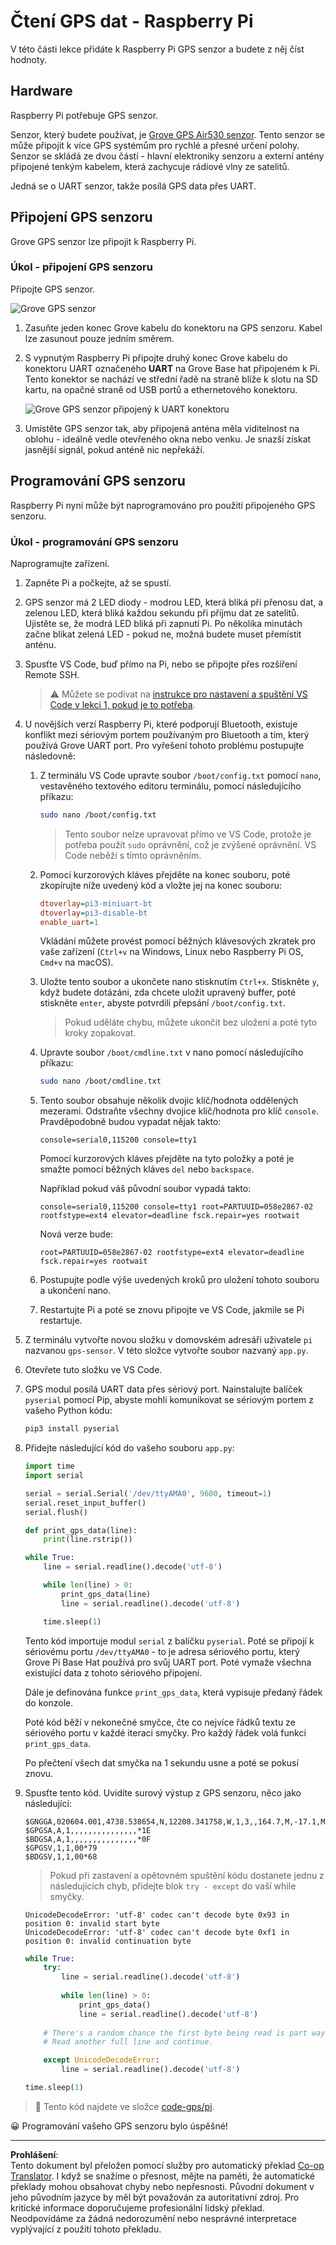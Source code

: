 <!--
CO_OP_TRANSLATOR_METADATA:
{
  "original_hash": "3b2448c7ab4e9673e77e35a50c5e350d",
  "translation_date": "2025-08-27T21:40:37+00:00",
  "source_file": "3-transport/lessons/1-location-tracking/pi-gps-sensor.md",
  "language_code": "cs"
}
-->
# Čtení GPS dat - Raspberry Pi

V této části lekce přidáte k Raspberry Pi GPS senzor a budete z něj číst hodnoty.

## Hardware

Raspberry Pi potřebuje GPS senzor.

Senzor, který budete používat, je [Grove GPS Air530 senzor](https://www.seeedstudio.com/Grove-GPS-Air530-p-4584.html). Tento senzor se může připojit k více GPS systémům pro rychlé a přesné určení polohy. Senzor se skládá ze dvou částí - hlavní elektroniky senzoru a externí antény připojené tenkým kabelem, která zachycuje rádiové vlny ze satelitů.

Jedná se o UART senzor, takže posílá GPS data přes UART.

## Připojení GPS senzoru

Grove GPS senzor lze připojit k Raspberry Pi.

### Úkol - připojení GPS senzoru

Připojte GPS senzor.

![Grove GPS senzor](../../../../../translated_images/grove-gps-sensor.247943bf69b03f0d1820ef6ed10c587f9b650e8db55b936851c92412180bd3e2.cs.png)

1. Zasuňte jeden konec Grove kabelu do konektoru na GPS senzoru. Kabel lze zasunout pouze jedním směrem.

1. S vypnutým Raspberry Pi připojte druhý konec Grove kabelu do konektoru UART označeného **UART** na Grove Base hat připojeném k Pi. Tento konektor se nachází ve střední řadě na straně blíže k slotu na SD kartu, na opačné straně od USB portů a ethernetového konektoru.

    ![Grove GPS senzor připojený k UART konektoru](../../../../../translated_images/pi-gps-sensor.1f99ee2b2f6528915047ec78967bd362e0e4ee0ed594368a3837b9cf9cdaca64.cs.png)

1. Umístěte GPS senzor tak, aby připojená anténa měla viditelnost na oblohu - ideálně vedle otevřeného okna nebo venku. Je snazší získat jasnější signál, pokud anténě nic nepřekáží.

## Programování GPS senzoru

Raspberry Pi nyní může být naprogramováno pro použití připojeného GPS senzoru.

### Úkol - programování GPS senzoru

Naprogramujte zařízení.

1. Zapněte Pi a počkejte, až se spustí.

1. GPS senzor má 2 LED diody - modrou LED, která bliká při přenosu dat, a zelenou LED, která bliká každou sekundu při příjmu dat ze satelitů. Ujistěte se, že modrá LED bliká při zapnutí Pi. Po několika minutách začne blikat zelená LED - pokud ne, možná budete muset přemístit anténu.

1. Spusťte VS Code, buď přímo na Pi, nebo se připojte přes rozšíření Remote SSH.

    > ⚠️ Můžete se podívat na [instrukce pro nastavení a spuštění VS Code v lekci 1, pokud je to potřeba](../../../1-getting-started/lessons/1-introduction-to-iot/pi.md).

1. U novějších verzí Raspberry Pi, které podporují Bluetooth, existuje konflikt mezi sériovým portem používaným pro Bluetooth a tím, který používá Grove UART port. Pro vyřešení tohoto problému postupujte následovně:

    1. Z terminálu VS Code upravte soubor `/boot/config.txt` pomocí `nano`, vestavěného textového editoru terminálu, pomocí následujícího příkazu:

        ```sh
        sudo nano /boot/config.txt
        ```

        > Tento soubor nelze upravovat přímo ve VS Code, protože je potřeba použít `sudo` oprávnění, což je zvýšené oprávnění. VS Code neběží s tímto oprávněním.

    1. Pomocí kurzorových kláves přejděte na konec souboru, poté zkopírujte níže uvedený kód a vložte jej na konec souboru:

        ```ini
        dtoverlay=pi3-miniuart-bt
        dtoverlay=pi3-disable-bt
        enable_uart=1
        ```

        Vkládání můžete provést pomocí běžných klávesových zkratek pro vaše zařízení (`Ctrl+v` na Windows, Linux nebo Raspberry Pi OS, `Cmd+v` na macOS).

    1. Uložte tento soubor a ukončete nano stisknutím `Ctrl+x`. Stiskněte `y`, když budete dotázáni, zda chcete uložit upravený buffer, poté stiskněte `enter`, abyste potvrdili přepsání `/boot/config.txt`.

        > Pokud uděláte chybu, můžete ukončit bez uložení a poté tyto kroky zopakovat.

    1. Upravte soubor `/boot/cmdline.txt` v nano pomocí následujícího příkazu:

        ```sh
        sudo nano /boot/cmdline.txt
        ```

    1. Tento soubor obsahuje několik dvojic klíč/hodnota oddělených mezerami. Odstraňte všechny dvojice klíč/hodnota pro klíč `console`. Pravděpodobně budou vypadat nějak takto:

        ```output
        console=serial0,115200 console=tty1 
        ```

        Pomocí kurzorových kláves přejděte na tyto položky a poté je smažte pomocí běžných kláves `del` nebo `backspace`.

        Například pokud váš původní soubor vypadá takto:

        ```output
        console=serial0,115200 console=tty1 root=PARTUUID=058e2867-02 rootfstype=ext4 elevator=deadline fsck.repair=yes rootwait
        ```

        Nová verze bude:

        ```output
        root=PARTUUID=058e2867-02 rootfstype=ext4 elevator=deadline fsck.repair=yes rootwait
        ```

    1. Postupujte podle výše uvedených kroků pro uložení tohoto souboru a ukončení nano.

    1. Restartujte Pi a poté se znovu připojte ve VS Code, jakmile se Pi restartuje.

1. Z terminálu vytvořte novou složku v domovském adresáři uživatele `pi` nazvanou `gps-sensor`. V této složce vytvořte soubor nazvaný `app.py`.

1. Otevřete tuto složku ve VS Code.

1. GPS modul posílá UART data přes sériový port. Nainstalujte balíček `pyserial` pomocí Pip, abyste mohli komunikovat se sériovým portem z vašeho Python kódu:

    ```sh
    pip3 install pyserial
    ```

1. Přidejte následující kód do vašeho souboru `app.py`:

    ```python
    import time
    import serial
    
    serial = serial.Serial('/dev/ttyAMA0', 9600, timeout=1)
    serial.reset_input_buffer()
    serial.flush()
    
    def print_gps_data(line):
        print(line.rstrip())
    
    while True:
        line = serial.readline().decode('utf-8')
    
        while len(line) > 0:
            print_gps_data(line)
            line = serial.readline().decode('utf-8')
    
        time.sleep(1)
    ```

    Tento kód importuje modul `serial` z balíčku `pyserial`. Poté se připojí k sériovému portu `/dev/ttyAMA0` - to je adresa sériového portu, který Grove Pi Base Hat používá pro svůj UART port. Poté vymaže všechna existující data z tohoto sériového připojení.

    Dále je definována funkce `print_gps_data`, která vypisuje předaný řádek do konzole.

    Poté kód běží v nekonečné smyčce, čte co nejvíce řádků textu ze sériového portu v každé iteraci smyčky. Pro každý řádek volá funkci `print_gps_data`.

    Po přečtení všech dat smyčka na 1 sekundu usne a poté se pokusí znovu.

1. Spusťte tento kód. Uvidíte surový výstup z GPS senzoru, něco jako následující:

    ```output
    $GNGGA,020604.001,4738.538654,N,12208.341758,W,1,3,,164.7,M,-17.1,M,,*67
    $GPGSA,A,1,,,,,,,,,,,,,,,*1E
    $BDGSA,A,1,,,,,,,,,,,,,,,*0F
    $GPGSV,1,1,00*79
    $BDGSV,1,1,00*68
    ```

    > Pokud při zastavení a opětovném spuštění kódu dostanete jednu z následujících chyb, přidejte blok `try - except` do vaší while smyčky.

      ```output
      UnicodeDecodeError: 'utf-8' codec can't decode byte 0x93 in position 0: invalid start byte
      UnicodeDecodeError: 'utf-8' codec can't decode byte 0xf1 in position 0: invalid continuation byte
      ```

    ```python
    while True:
        try:
            line = serial.readline().decode('utf-8')
              
            while len(line) > 0:
                print_gps_data()
                line = serial.readline().decode('utf-8')
      
        # There's a random chance the first byte being read is part way through a character.
        # Read another full line and continue.

        except UnicodeDecodeError:
            line = serial.readline().decode('utf-8')

    time.sleep(1)
    ```

> 💁 Tento kód najdete ve složce [code-gps/pi](../../../../../3-transport/lessons/1-location-tracking/code-gps/pi).

😀 Programování vašeho GPS senzoru bylo úspěšné!

---

**Prohlášení**:  
Tento dokument byl přeložen pomocí služby pro automatický překlad [Co-op Translator](https://github.com/Azure/co-op-translator). I když se snažíme o přesnost, mějte na paměti, že automatické překlady mohou obsahovat chyby nebo nepřesnosti. Původní dokument v jeho původním jazyce by měl být považován za autoritativní zdroj. Pro kritické informace doporučujeme profesionální lidský překlad. Neodpovídáme za žádná nedorozumění nebo nesprávné interpretace vyplývající z použití tohoto překladu.